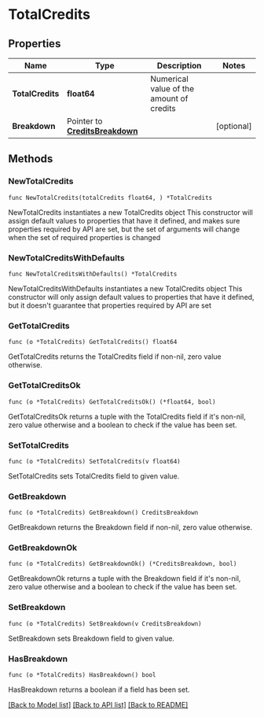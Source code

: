 # TotalCredits

## Properties

Name | Type | Description | Notes
------------ | ------------- | ------------- | -------------
**TotalCredits** | **float64** | Numerical value of the amount of credits | 
**Breakdown** | Pointer to [**CreditsBreakdown**](CreditsBreakdown.md) |  | [optional] 

## Methods

### NewTotalCredits

`func NewTotalCredits(totalCredits float64, ) *TotalCredits`

NewTotalCredits instantiates a new TotalCredits object
This constructor will assign default values to properties that have it defined,
and makes sure properties required by API are set, but the set of arguments
will change when the set of required properties is changed

### NewTotalCreditsWithDefaults

`func NewTotalCreditsWithDefaults() *TotalCredits`

NewTotalCreditsWithDefaults instantiates a new TotalCredits object
This constructor will only assign default values to properties that have it defined,
but it doesn't guarantee that properties required by API are set

### GetTotalCredits

`func (o *TotalCredits) GetTotalCredits() float64`

GetTotalCredits returns the TotalCredits field if non-nil, zero value otherwise.

### GetTotalCreditsOk

`func (o *TotalCredits) GetTotalCreditsOk() (*float64, bool)`

GetTotalCreditsOk returns a tuple with the TotalCredits field if it's non-nil, zero value otherwise
and a boolean to check if the value has been set.

### SetTotalCredits

`func (o *TotalCredits) SetTotalCredits(v float64)`

SetTotalCredits sets TotalCredits field to given value.


### GetBreakdown

`func (o *TotalCredits) GetBreakdown() CreditsBreakdown`

GetBreakdown returns the Breakdown field if non-nil, zero value otherwise.

### GetBreakdownOk

`func (o *TotalCredits) GetBreakdownOk() (*CreditsBreakdown, bool)`

GetBreakdownOk returns a tuple with the Breakdown field if it's non-nil, zero value otherwise
and a boolean to check if the value has been set.

### SetBreakdown

`func (o *TotalCredits) SetBreakdown(v CreditsBreakdown)`

SetBreakdown sets Breakdown field to given value.

### HasBreakdown

`func (o *TotalCredits) HasBreakdown() bool`

HasBreakdown returns a boolean if a field has been set.


[[Back to Model list]](../README.md#documentation-for-models) [[Back to API list]](../README.md#documentation-for-api-endpoints) [[Back to README]](../README.md)


